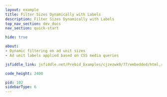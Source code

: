 ```yaml
---
layout: example
title: Filter Sizes Dynamically with Labels
description: Filter Sizes Dynamically with Labels
top_nav_section: dev_docs
nav_section: quick-start

hide: true

about:
- Dynamic filtering on ad unit sizes
- Ad unit labels applied based on CSS media queries

jsfiddle_link: jsfiddle.net/Prebid_Examples/cjzezwk9/77/embedded/html,result

code_height: 2400

pid: 102
sidebarType: 6
---
```


